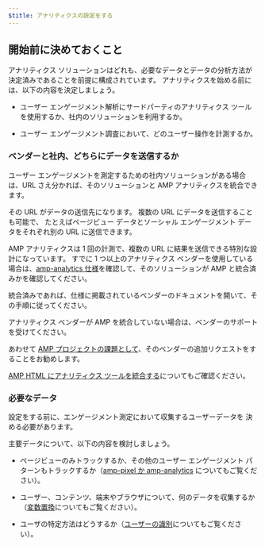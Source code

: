 ```yaml
---
$title: アナリティクスの設定をする
---
```


## 開始前に決めておくこと

アナリティクス ソリューションはどれも、必要なデータとデータの分析方法が決定済みであることを前提に構成されています。
アナリティクスを始める前には、以下の内容を決定しましょう。

* ユーザー エンゲージメント解析にサードパーティのアナリティクス ツールを使用するか、社内のソリューションを利用するか。

* ユーザー エンゲージメント調査において、どのユーザー操作を計測するか。

### ベンダーと社内、どちらにデータを送信するか

ユーザー エンゲージメントを測定するための社内ソリューションがある場合は、URL さえ分かれば、そのソリューションと AMP アナリティクスを統合できます。

その URL がデータの送信先になります。
複数の URL にデータを送信することも可能で、
たとえばページビュー データとソーシャル エンゲージメント データをそれぞれ別の URL に送信できます。


AMP アナリティクスは 1 回の計測で、複数の URL に結果を送信できる特別な設計になっています。
すでに 1 つ以上のアナリティクス ベンダーを使用している場合は、[amp-analytics 仕様](/docs/reference/extended/amp-analytics.html)を確認して、そのソリューションが AMP と統合済みかを確認してください。



統合済みであれば、仕様に掲載されているベンダーのドキュメントを開いて、その手順に従ってください。


アナリティクス ベンダーが AMP を統合していない場合は、ベンダーのサポートを受けてください。

あわせて [AMP プロジェクトの課題として](https://github.com/ampproject/amphtml/issues/new)、そのベンダーの追加リクエストをすることをお勧めします。

[AMP HTML にアナリティクス ツールを統合する](https://github.com/ampproject/amphtml/blob/master/extensions/amp-analytics/integrating-analytics.md)についてもご確認ください。


### 必要なデータ

設定をする前に、エンゲージメント測定において収集するユーザーデータを
決める必要があります。

主要データについて、以下の内容を検討しましょう。

* ページビューのみトラックするか、その他のユーザー エンゲージメント パターンもトラックするか（[amp-pixel か amp-analytics](/ja/docs/guides/analytics/analytics_basics.html#amp-pixel-または-amp-analytics-を使う) についてもご覧ください）。

* ユーザー、コンテンツ、端末やブラウザについて、何のデータを収集するか（[変数置換](/ja/docs/guides/analytics/analytics_basics.html#変数置換)についてもご覧ください）。

* ユーザの特定方法はどうするか（[ユーザーの識別](/ja/docs/guides/analytics/analytics_basics.html#ユーザー認証)についてもご覧ください）。
